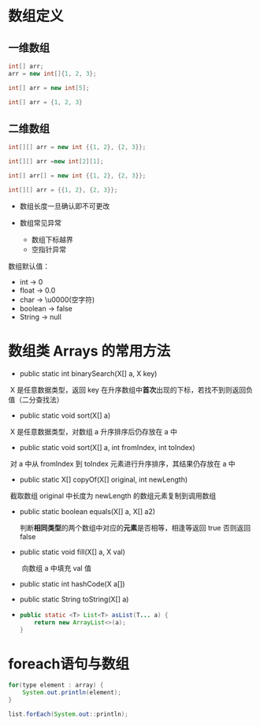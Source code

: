 # 数组定义

## 一维数组

```java
int[] arr;
arr = new int[]{1, 2, 3};

int[] arr = new int[5];

int[] arr = {1, 2, 3}
```

## 二维数组

```java
int[][] arr = new int {{1, 2}, {2, 3}};

int[][] arr =new int[2][1];

int[] arr[] = new int {{1, 2}, {2, 3}};

int[][] arr = {{1, 2}, {2, 3}};
```

- 数组长度一旦确认即不可更改

- 数组常见异常
  - 数组下标越界
  - 空指针异常

数组默认值：

- int -> 0
- float -> 0.0
- char -> \u0000(空字符)
- boolean -> false
- String -> null





# 数组类 Arrays 的常用方法

- public static int binarySearch(X[] a, X key)

​			X 是任意数据类型，返回 key 在升序数组中**首次**出现的下标，若找不到则返回负值（二分查找法）

- public static void sort(X[] a)

​			X 是任意数据类型，对数组 a 升序排序后仍存放在 a 中

- public static void sort(X[] a, int fromIndex, int toIndex)

​			对 a 中从 fromIndex 到 toIndex 元素进行升序排序，其结果仍存放在 a 中

- public static X[] copyOf(X[] original, int newLength)

​			截取数组 original 中长度为 newLength 的数组元素复制到调用数组

- public static boolean equals(X[] a, X[] a2)

  ​	判断**相同类型**的两个数组中对应的**元素**是否相等，相逢等返回 true 否则返回 false

- public static void fill(X[] a, X val)

  ​	向数组 a 中填充 val 值

- public static int hashCode(X a[])

- public static String toString(X[] a)

- ```java
  public static <T> List<T> asList(T... a) {
      return new ArrayList<>(a);
  }
  ```



# foreach语句与数组

```java
for(type element : array) {
    System.out.println(element);
}

list.forEach(System.out::println);
```

